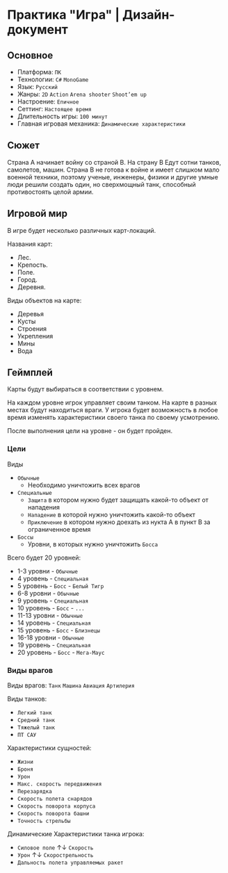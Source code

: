 # Практика "Игра" | Дизайн-документ
## Основное
- Платформа: `ПК`
- Технологии: `C#` `MonoGame`
- Язык: `Русский`
- Жанры: `2D` `Action` `Arena shooter` `Shoot’em up`
- Настроение: `Епичное`
- Сеттинг: `Настоящее время`
- Длительность игры: `100 минут`
- Главная игровая механика: `Динамические характеристики`

## Сюжет
Страна A начинает войну со страной B. На страну B Едут сотни танков, самолетов, машин. Страна B не готова к войне и имеет слишком мало военной техники, поэтому ученые, инженеры, физики и другие умные люди решили создать один, но сверхмощный танк, способный противостоять целой армии.

## Игровой мир
В игре будет несколько различных карт-локаций.

Названия карт:
- Лес.
- Крепость.
- Поле.
- Город.
- Деревня.

Виды объектов на карте:
- Деревья
- Кусты
- Строения
- Укрепления
- Мины
- Вода

## Геймплей
Карты будут выбираться в соответствии с уровнем.

На каждом уровне игрок управляет своим танком. На карте в разных местах будут находиться враги. У игрока будет возможность в любое время изменять характеристики своего танка по своему усмотрению.

После выполнения цели на уровне - он будет пройден.

### Цели
Виды
- `Обычные`
  - Необходимо уничтожить всех врагов
- `Специальные`
  - `Защита` в котором нужно будет защищать какой-то объект от нападения
  - `Нападение` в которой нужно уничтожить какой-то объект
  - `Приключение` в котором нужно доехать из нукта A в пункт B за ограниченное время
- `Боссы`
  - Уровни, в которых нужно уничтожить `Босса`

Всего будет 20 уровней:
- 1-3 уровни - `Обычные`
- 4 уровень - `Специальная`
- 5 уровень - `Босс` - `Белый Тигр`
- 6-8 уровни - `Обычные`
- 9 уровень - `Специальная`
- 10 уровень - `Босс` - `...`
- 11-13 уровни - `Обычные`
- 14 уровень - `Специальная`
- 15 уровень - `Босс` - `Близнецы`
- 16-18 уровни - `Обычные`
- 19 уровень - `Специальная`
- 20 уровень - `Босс` - `Мега-Маус`


### Виды врагов
Виды врагов: `Танк` `Машина` `Авиация` `Артилерия`

Виды танков: 
- `Легкий танк`
- `Средний танк`
- `Тяжелый танк`
- `ПТ САУ`

Характеристики сущностей:
- `Жизни`
- `Броня`
- `Урон`
- `Макс. скорость передвижения`
- `Перезарядка`
- `Скорость полета снарядов`
- `Скорость поворота корпуса`
- `Скорость поворота башни`
- `Точность стрельбы`

Динамические Характеристики танка игрока:
- `Силовое поле` ↑↓ `Скорость`
- `Урон` ↑↓ `Скорострельность`
- `Дальность полета управляемых ракет`
